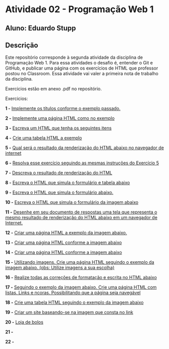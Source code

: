 # Atividade 02 - Programação Web 1
## Aluno: Eduardo Stupp

## Descrição
Este repositório corresponde à segunda atividade da disciplina de Programação Web 1. Para essa atividades o desafio é, entender o Git e GitHub, e publicar uma página com os exercícios de HTML que professor postou no Classroom. Essa atividade vai valer a primeira nota de trabalho da disciplina.

Exercicios estão em anexo .pdf no repositório.

Exercicios:

__1 -__ [Implemente os títulos conforme o exemplo passado.](/exercicios/01.html)


__2 -__ [Implemente uma página HTML como no exemplo](/exercicios/02.html)


__3 -__ [Escreva um HTML que tenha os seguintes itens](/exercicios/03.html)


__4 -__ [Crie uma tabela HTML a exemplo](/exercicios/04.html)


__5 -__ [Qual será o resultado da renderização do HTML abaixo no navegador de internet](/exercicios/05.png)


__6 -__ [Resolva esse exercício seguindo as mesmas instruções do Exercício 5](/exercicios/06.png)


__7 -__ [Descreva o resultado de renderização do HTML](/exercicios/07.txt)


__8 -__ [Escreva o HTML que simula o formulário e tabela abaixo](/exercicios/08.html)


__9 -__ [Escreva o HTML que simula o formulário abaixo.](/exercicios/09.html)


__10 -__ [Escreva o HTML que simula o formulário da imagem abaixo](/exercicios/10.html)


__11 -__ [Desenhe em seu documento de respostas uma tela que representa o mesmo resultado de renderização do HTML abaixo em um navegador de Internet.](/exercicios/11.png)


__12 -__ [Criar uma página HTML a exemplo da imagem abaixo.](/exercicios/12.html)


__13 -__ [Criar uma página HTML conforme a imagem abaixo](/exercicios/13.html)


__14 -__ [Criar uma página HTML conforme a imagem abaixo](/exercicios/14.html)


__15 -__ [Utilizando imagens. Crie uma página HTML seguindo o exemplo da imagem abaixo. (obs: Utilize imagens a sua escolha)](./exercicios/15.html)


__16 -__ [Realize todas as correções de formatação e escrita no HTML abaixo](./exercicios/16.html)


__17 -__ [Seguindo o exemplo da imagem abaixo. Crie uma página HTML com listas, Links e  ncoras. Possibilitando que a página seja navegável](./exercicios/17.html)


__18 -__ [Crie uma tabela HTML seguindo o exemplo da imagem abaixo](./exercicios/18.html)


__19 -__ [Criar um site baseando-se na imagem que consta no link](./exercicios/19.html)


__20 -__ [Loja de bolos](./exercicios/20.html)


__21 -__


__22 -__
